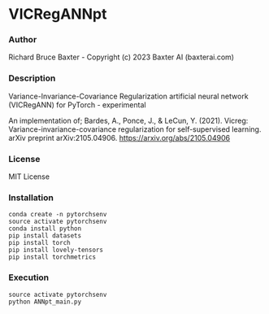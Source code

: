 # VICRegANNpt

### Author

Richard Bruce Baxter - Copyright (c) 2023 Baxter AI (baxterai.com)

### Description

Variance-Invariance-Covariance Regularization artificial neural network (VICRegANN) for PyTorch - experimental

An implementation of;
Bardes, A., Ponce, J., & LeCun, Y. (2021). Vicreg: Variance-invariance-covariance regularization for self-supervised learning. arXiv preprint arXiv:2105.04906.
https://arxiv.org/abs/2105.04906

### License

MIT License

### Installation
```
conda create -n pytorchsenv
source activate pytorchsenv
conda install python
pip install datasets
pip install torch
pip install lovely-tensors
pip install torchmetrics
```

### Execution
```
source activate pytorchsenv
python ANNpt_main.py
```
